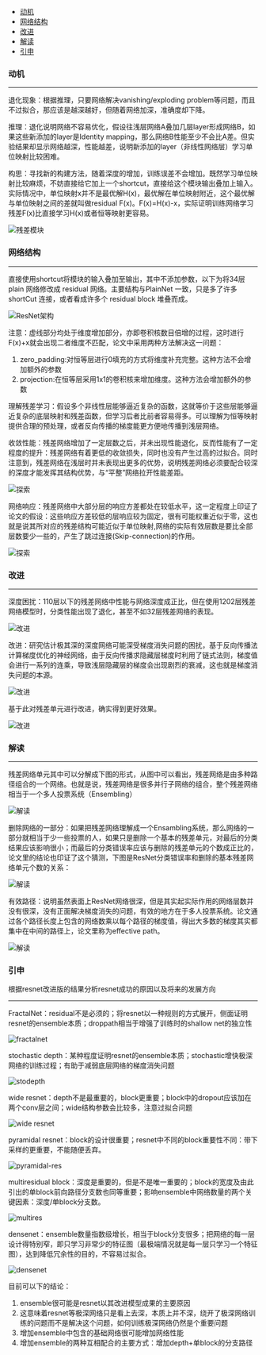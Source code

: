 <!-- TOC -->

- [动机](#动机)
- [网络结构](#网络结构)
- [改进](#改进)
- [解读](#解读)
- [引申](#引申)

<!-- /TOC -->
### 动机
---
退化现象：根据推理，只要网络解决vanishing/exploding problem等问题，而且不过拟合，那应该是越深越好，但随着网络加深，准确度却下降。

推理：退化说明网络不容易优化，假设往浅层网络A叠加几层layer形成网络B，如果这些新添加的layer是Identity mapping，那么网络B性能至少不会比A差。但实验结果却显示网络越深，性能越差，说明新添加的layer（非线性网络层）学习单位映射比较困难。

构思：寻找新的构建方法，随着深度的增加，训练误差不会增加。既然学习单位映射比较麻烦，不妨直接给它加上一个shortcut，直接给这个模块输出叠加上输入。实际情况中，单位映射x并不是最优解H(x)，最优解在单位映射附近，这个最优解与单位映射之间的差就叫做residual F(x)。F(x)=H(x)-x，实际证明训练网络学习残差F(x)比直接学习H(x)或者恒等映射更容易。

![残差模块](image/残差模块.png)

### 网络结构
---
直接使用shortcut将模块的输入叠加至输出，其中不添加参数，以下为将34层 plain 网络修改成 residual 网络。主要结构与PlainNet 一致，只是多了许多 shortCut 连接，或者看成许多个 residual block 堆叠而成。

![ResNet架构](image/ResNet架构.png)

注意：虚线部分均处于维度增加部分，亦即卷积核数目倍增的过程，这时进行F(x)+x就会出现二者维度不匹配，论文中采用两种方法解决这一问题：
1. zero_padding:对恒等层进行0填充的方式将维度补充完整。这种方法不会增加额外的参数
2. projection:在恒等层采用1x1的卷积核来增加维度。这种方法会增加额外的参数

理解残差学习：假设多个非线性层能够逼近复杂的函数，这就等价于这些层能够逼近复杂的底层映射和残差函数，但学习后者比前者容易得多。可以理解为恒等映射提供合理的预处理，或者反向传播的梯度能更方便地传播到浅层网络。

收敛性能：残差网络增加了一定层数之后，并未出现性能退化，反而性能有了一定程度的提升：残差网络有着更低的收敛损失，同时也没有产生过高的过拟合。同时注意到，残差网络在浅层时并未表现出更多的优势，说明残差网络必须要配合较深的深度才能发挥其结构优势，与“平整”网络拉开性能差距。

![探索](image/18VS34.png)

网络响应：残差网络中大部分层的响应方差都处在较低水平，这一定程度上印证了论文的假设：这些响应方差较低的层响应较为固定，很有可能权重近似于零，这也就是说其所对应的残差结构可能近似于单位映射,网络的实际有效层数是要比全部层数要少一些的，产生了跳过连接(Skip-connection)的作用。

![探索](image/std.png)

### 改进
---
深度困扰：110层以下的残差网络中性能与网络深度成正比，但在使用1202层残差网络模型时，分类性能出现了退化，甚至不如32层残差网络的表现。

![改进](image/深度困扰.png)

改进：研究估计极其深的深度网络可能深受梯度消失问题的困扰，基于反向传播法计算梯度优化的神经网络，由于反向传播求隐藏层梯度时利用了链式法则，梯度值会进行一系列的连乘，导致浅层隐藏层的梯度会出现剧烈的衰减，这也就是梯度消失问题的本源。

![改进](image/梯度消失.jpg)

基于此对残差单元进行改进，确实得到更好效果。

![改进](image/预激活残差单元.png)

### 解读
---
残差网络单元其中可以分解成下图的形式，从图中可以看出，残差网络是由多种路径组合的一个网络。也就是说，残差网络是很多并行子网络的组合，整个残差网络相当于一个多人投票系统（Ensembling）

![解读](image/残差解读.png)

删除网络的一部分：如果把残差网络理解成一个Ensambling系统，那么网络的一部分就相当于少一些投票的人，如果只是删除一个基本的残差单元，对最后的分类结果应该影响很小；而最后的分类错误率应该与删除的残差单元的个数成正比的，论文里的结论也印证了这个猜测，下图是ResNet分类错误率和删除的基本残差网络单元个数的关系：

![解读](image/删减网络.png)

有效路径：说明虽然表面上ResNet网络很深，但是其实起实际作用的网络层数并没有很深，没有正面解决梯度消失的问题，有效的地方在于多人投票系统。论文通过各个路径长度上包含的网络数乘以每个路径的梯度值，得出大多数的梯度其实都集中在中间的路径上，论文里称为effective path。

![解读](image/梯度.png)

### 引申
根据resnet改进版的结果分析resnet成功的原因以及将来的发展方向

---
FractalNet：residual不是必须的；将resnet以一种规则的方式展开，侧面证明resnet的ensemble本质；droppath相当于增强了训练时的shallow net的独立性

![fractalnet](image/fractalnet.png)

stochastic depth：某种程度证明resnet的ensemble本质；stochastic增快极深网络的训练过程；有助于减弱底层网络的梯度消失问题

![stodepth](image/stodepth.png)

wide resnet：depth不是最重要的，block更重要；block中的dropout应该加在两个conv层之间；wide结构参数会比较多，注意过拟合问题

![wide resnet](image/widenet.png)

pyramidal resnet：block的设计很重要；resnet中不同的block重要性不同：带下采样的更重要，不能随便丢弃。

![pyramidal-res](image/pyramidal-res.png)

multiresidual block：深度是重要的，但是不是唯一重要的；block的宽度及由此引出的单block前向路径分支数也同等重要；影响ensemble中网络数量的两个关键因素：深度/单block分支数。

![multires](image/multires.png)

densenet：ensemble数量指数级增长，相当于block分支很多；把网络的每一层设计得特别窄，即只学习非常少的特征图（最极端情况就是每一层只学习一个特征图），达到降低冗余性的目的，不容易过拟合。

![densenet](image/densenet.png)

目前可以下的结论：
1. ensemble很可能是resnet以其改进模型成果的主要原因
1. 这意味着resnet等极深网络只是看上去深，本质上并不深，绕开了极深网络训练的问题而不是解决这个问题，如何训练极深网络仍然是个重要问题
1. 增加ensemble中包含的基础网络很可能增加网络性能
1. 增加ensemble的两种互相配合的主要方式：增加depth+单block的分支路径